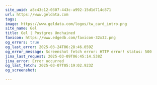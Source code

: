 ```yaml
---
site_uuid: a8c43c12-0307-443c-a992-15d1d714c871
url: https://www.geldata.com
tags: 
image: https://www.geldata.com/logos/tw_card_intro.png
site_name: Gel
title: Gel | Postgres Unchained
favicon: https://www.edgedb.com/favicon-32x32.png
og_errors: true
og_last_error: 2025-03-24T06:28:46.059Z
og_error_message: Screenshot fetch error: HTTP error! status: 500
jina_last_request: 2025-03-09T06:45:14.538Z
jina_error: Error occurred
og_last_fetch: 2025-03-07T05:19:02.923Z
og_screenshot: 

---
```


